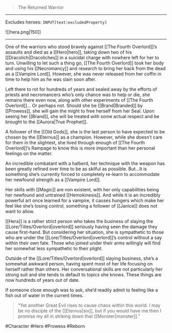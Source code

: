 >The Returned Warrior
---

Excludes heroes: `INPUT[text:excludedProperty]`

![[hera.png|150]]

---
One of the warriors who stood bravely against [[The Fourth Overlord]]’s assaults and died as a [[Hero|hero]], taking down two of his [[Dracolich|Dracoliches]] in a suicidal charge with nowhere left for her to turn. Unwilling to let such a thing go, [[The Fourth Overlord]] took her body and using his [[Necromancy]] and research to bring her back from the dead as a [[Vampire Lord]]. However, she was never released from her coffin in time to help him as he was slain soon after.

Left there to rot for hundreds of years and sealed away by the efforts of priests and necromancers who’s only chance was to help or die, she remains there even now, along with other experiments of [[The Fourth Overlord]]… Or perhaps not. Should she be [[Brand|Branded]] by [[Prowess]], she will gain the might to free herself from her Seal. Upon seeing her [[Brand]], she will be treated with some actual respect and be brought to the [[Aurora|True Prophet]].

A follower of the [[Old Gods]], she is the last person to have expected to be chosen by the [[Eternus]] as a champion. However, while she doesn’t care for them in the slightest, she lived through enough of [[The Fourth Overlord]]’s Rampage to know this is more important than her personal feelings on the matter. 

An incredible combatant with a halberd, her technique with the weapon has been greatly refined over time to be as skilful as possible. But…It is something she’s currently forced to completely re-learn to accommodate her newfound strength as a [[Vampire Lord]].

Her skills with [[Magic]] are non existent, with her only capabilities being her newfound and untrained [[Hemokinesis]]. And while it is an incredibly powerful art once learned for a vampire, it causes hungers which make her feel like she’s losing control, something a follower of [[Janice]] does not want to allow.

[[Hera]] is a rather strict person who takes the business of slaying the [[Lore/Titles/Overlord|overlord]] seriously having seen the damage they cause first-hand. But considering her situation, she is sympathetic to those who are under the [[Lore/Titles/Overlord|overlord]]’s control without a say within their own fate. Those who joined under their arms willingly will find her somewhat less sympathetic to their plight.

Outside of the [[Lore/Titles/Overlord|overlord]] slaying business, she’s a somewhat awkward person, having spent most of her life focusing on herself rather than others. Her conversational skills are not particularly her strong suit and she tends to default to topics she knows. These things are now hundreds of years out of date.

If someone close enough was to ask, she’d readily admit to feeling like a fish out of water in the current times.

>“Yet another Great Evil rises to cause chaos within this world. I may be no disciple of the [[Eternus|six]], but if you would have me then I promise my all in striking down that [[Monster|monster]].”

#Character #Hero #Prowess #Reborn